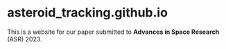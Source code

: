 # asteroid_tracking.github.io

This is a website for our paper submitted to **Advances in Space Research** (ASR) 2023.